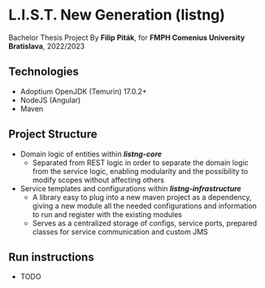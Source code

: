 # L.I.S.T. New Generation (listng)
Bachelor Thesis Project
By **Filip Piták**,
for **FMPH Comenius University Bratislava**, 
2022/2023

## Technologies
- Adoptium OpenJDK (Temurin) 17.0.2+
- NodeJS (Angular)
- Maven

## Project Structure
- Domain logic of entities within ***listng-core***
  - Separated from REST logic in order to separate the domain logic from the service logic, enabling modularity and the possibility to modify scopes without affecting others
- Service templates and configurations within ***listng-infrastructure***
  - A library easy to plug into a new maven project as a dependency, giving a new module all the needed configurations and information to run and register with the existing modules
  - Serves as a centralized storage of configs, service ports, prepared classes for service communication and custom JMS
  
## Run instructions
- TODO